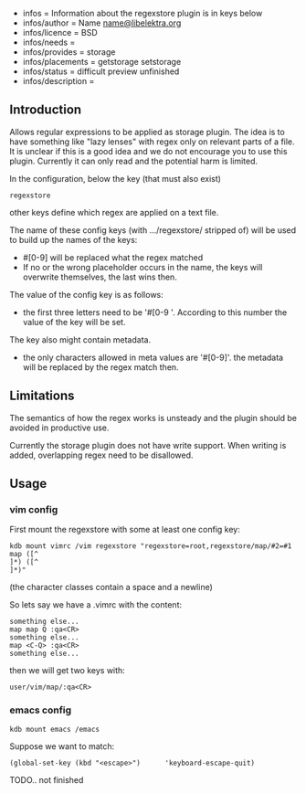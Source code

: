 - infos = Information about the regexstore plugin is in keys below
- infos/author = Name <name@libelektra.org>
- infos/licence = BSD
- infos/needs =
- infos/provides = storage
- infos/placements = getstorage setstorage
- infos/status = difficult preview unfinished
- infos/description =

## Introduction ##

Allows regular expressions to be applied as storage plugin.
The idea is to have something like "lazy lenses" with regex
only on relevant parts of a file. It is unclear if this is
a good idea and we do not encourage you to use this plugin.
Currently it can only read and the potential harm is limited.

In the configuration, below the key (that must also exist)

    regexstore

other keys define which regex are applied on a text file.

The name of these config keys (with .../regexstore/ stripped of)
will be used to build up the names of the keys:
- #[0-9] will be replaced what the regex matched
- If no or the wrong placeholder occurs in the name,
  the keys will overwrite themselves, the last wins then.

The value of the config key is as follows:
- the first three letters need to be '#[0-9 '.
According to this number the value of the key will be set.

The key also might contain metadata.
- the only characters allowed in meta values are '#[0-9]'.
the metadata will be replaced by the regex match then.


## Limitations ##

The semantics of how the regex works is unsteady and the plugin should
be avoided in productive use.

Currently the storage plugin does not have write support. When writing
is added, overlapping regex need to be disallowed.

## Usage ##

### vim config ###

First mount the regexstore with some at least one config key:

    kdb mount vimrc /vim regexstore "regexstore=root,regexstore/map/#2=#1 map ([^ 
    ]*) ([^ 
    ]*)"

(the character classes contain a space and a newline)

So lets say we have a .vimrc with the content:

    something else...
    map map Q :qa<CR>
    something else...
    map <C-Q> :qa<CR>
    something else...

then we will get two keys with:

    user/vim/map/:qa<CR>

### emacs config ###

    kdb mount emacs /emacs

Suppose we want to match:

    (global-set-key (kbd "<escape>")      'keyboard-escape-quit)

TODO.. not finished
